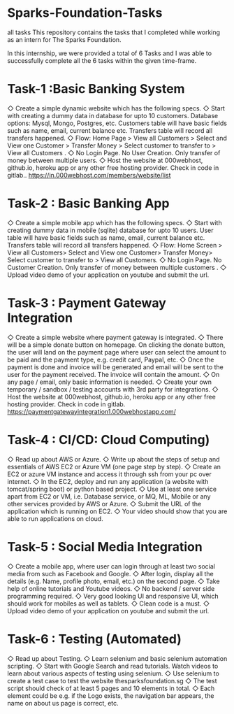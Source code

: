 # Sparks-Foundation-Tasks
all tasks
This repository contains the tasks that I completed while working as an intern for The Sparks Foundation.

In this internship, we were provided a total of 6 Tasks and I was able to successfully complete all the 6 tasks within the given time-frame.
# Task-1 :Basic Banking System
◇ Create a simple dynamic website which has the following specs.
◇ Start with creating a dummy data in database for upto 10
customers. Database options: Mysql, Mongo, Postgres, etc.
Customers table will have basic fields such as name, email,
current balance etc. Transfers table will record all transfers
happened.
◇ Flow: Home Page > View all Customers > Select and View one
Customer > Transfer Money > Select customer to transfer to >
View all Customers .
◇ No Login Page. No User Creation. Only transfer of money
between multiple users.
◇ Host the website at 000webhost, github.io, heroku app or any
other free hosting provider. Check in code in gitlab..
https://in.000webhost.com/members/website/list


# Task-2 : Basic Banking App
◇ Create a simple mobile app which has the following specs.
◇ Start with creating dummy data in mobile (sqlite) database
for upto 10 users. User table will have basic fields such as
name, email, current balance etc. Transfers table will record
all transfers happened.
◇ Flow: Home Screen > View all Customers> Select and View
one Customer> Transfer Money> Select customer to transfer
to > View all Customers.
◇ No Login Page. No Customer Creation. Only transfer of money
between multiple customers .
◇ Upload video demo of your application on youtube and
submit the url.


# Task-3 : Payment Gateway Integration
◇ Create a simple website where payment gateway is integrated.
◇ There will be a simple donate button on homepage. On clicking
the donate button, the user will land on the payment page where
user can select the amount to be paid and the payment type, e.g.
credit card, Paypal, etc.
◇ Once the payment is done and invoice will be generated and
email will be sent to the user for the payment received. The
invoice will contain the amount.
◇ On any page / email, only basic information is needed.
◇ Create your own temporary / sandbox / testing accounts with 3rd
party for integrations.
◇ Host the website at 000webhost, github.io, heroku app or any
other free hosting provider. Check in code in gitlab.
https://paymentgatewayintegration1.000webhostapp.com/


# Task-4 : CI/CD: Cloud Computing)
◇ Read up about AWS or Azure.
◇ Write up about the steps of setup and essentials of AWS EC2
or Azure VM (one page step by step).
◇ Create an EC2 or azure VM instance and access it through
ssh from your pc over internet.
◇ In the EC2, deploy and run any application (a website with
tomcat/spring boot) or python based project.
◇ Use at least one service apart from EC2 or VM, i.e. Database
service, or MQ, ML, Mobile or any other services provided by
AWS or Azure.
◇ Submit the URL of the application which is running on EC2.
◇ Your video should show that you are able to run applications
on cloud.


# Task-5 : Social Media Integration
◇ Create a mobile app, where user can login through at least
two social media from such as Facebook and Google.
◇ After login, display all the details (e.g. Name, profile photo,
email, etc.) on the second page.
◇ Take help of online tutorials and Youtube videos.
◇ No backend / server side programming required.
◇ Very good looking UI and responsive UI, which should work
for mobiles as well as tablets.
◇ Clean code is a must.
◇ Upload video demo of your application on youtube and
submit the url.


# Task-6 : Testing (Automated)
◇ Read up about Testing.
◇ Learn selenium and basic selenium automation scripting.
◇ Start with Google Search and read tutorials. Watch videos to
learn about various aspects of testing using selenium.
◇ Use selenium to create a test case to test the website
thesparksfoundation.sg
◇ The test script should check of at least 5 pages and 10
elements in total.
◇ Each element could be e.g. if the Logo exists, the navigation
bar appears, the name on about us page is correct, etc.
